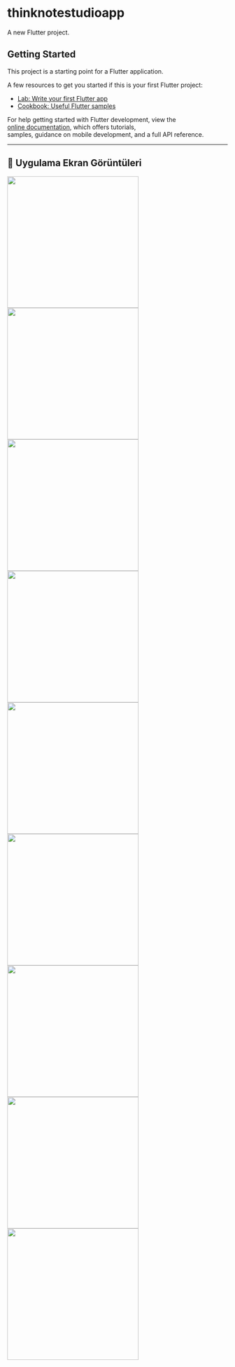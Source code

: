 # thinknotestudioapp

A new Flutter project.

## Getting Started

This project is a starting point for a Flutter application.

A few resources to get you started if this is your first Flutter project:

- [Lab: Write your first Flutter app](https://docs.flutter.dev/get-started/codelab)
- [Cookbook: Useful Flutter samples](https://docs.flutter.dev/cookbook)

For help getting started with Flutter development, view the  
[online documentation](https://docs.flutter.dev/), which offers tutorials,  
samples, guidance on mobile development, and a full API reference.

---

## 📱 Uygulama Ekran Görüntüleri

<p float="left">
  <img src="https://github.com/user-attachments/assets/213f916b-5b97-411d-879e-df0604605b3a" width="300" />
  <img src="https://github.com/user-attachments/assets/eabf1f65-9fc4-401d-bda3-d54913c2fe23" width="300" />
  <img src="https://github.com/user-attachments/assets/d1c221cb-292d-4f38-b54c-bfe8dfed976a" width="300" />
  <img src="https://github.com/user-attachments/assets/038f7e36-0841-4fd5-a18c-a61ba40aaf81" width="300" />
  <img src="https://github.com/user-attachments/assets/a9a64ab0-906f-4df5-8447-6d1149c1ea66" width="300" />
  <img src="https://github.com/user-attachments/assets/fa60eb5f-c089-4f1a-86da-44f264369da9" width="300" />
  <img src="https://github.com/user-attachments/assets/f3e3ef08-c60d-4f3d-ad53-aac4b017eb48" width="300" />
  <img src="https://github.com/user-attachments/assets/58166eca-509a-4619-a4e3-25476ea249fa" width="300" />
  <img src="https://github.com/user-attachments/assets/4730d75d-267e-4763-bf50-ded07467e842" width="300" />
</p>
